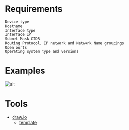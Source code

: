 # Requirements
```
Device type
Hostname
Interface type
Interface IP
Subnet Mask CIDR
Routing Protocol, IP network and Network Name groupings
Open ports
Operating system type and versions
```
# Examples
![alt](https://git.cybbh.space/net/public/raw/master/modules/networking/slides-v4/images/offensivefinishednetwork.png)
# Tools
- [draw.io](https://app.diagrams.net/)
  - [template](https://1drv.ms/u/s!Arz6vf8sVG8vgpMsQ1RRtb0rcP7x4w?e=R9tlao)
